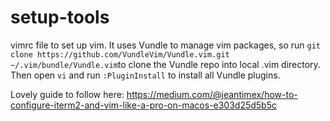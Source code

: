 # setup-tools
vimrc file to set up vim. It uses Vundle to manage vim packages, so run `git clone https://github.com/VundleVim/Vundle.vim.git ~/.vim/bundle/Vundle.vim`to clone the Vundle repo into local .vim directory. Then open `vi` and run `:PluginInstall` to install all Vundle plugins.

Lovely guide to follow here: https://medium.com/@jeantimex/how-to-configure-iterm2-and-vim-like-a-pro-on-macos-e303d25d5b5c

